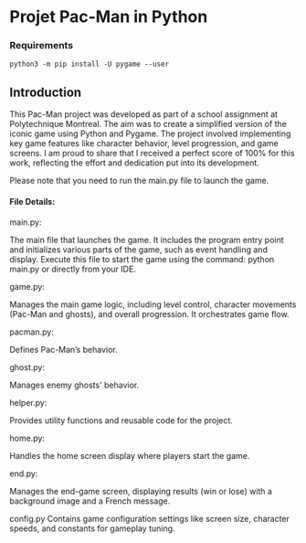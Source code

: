 # Projet Pac-Man in Python

### Requirements
`python3 -m pip install -U pygame --user`

## Introduction
This Pac-Man project was developed as part of a school assignment at Polytechnique Montreal. The aim was to create a simplified version of the iconic game using Python and Pygame. The project involved implementing key game features like character behavior, level progression, and game screens. I am proud to share that I received a perfect score of 100% for this work, reflecting the effort and dedication put into its development.

Please note that you need to run the main.py file to launch the game.



#### File Details:
main.py:

The main file that launches the game. It includes the program entry point and initializes various parts of the game, such as event handling and display. Execute this file to start the game using the command: python main.py or directly from your IDE.

game.py:

Manages the main game logic, including level control, character movements (Pac-Man and ghosts), and overall progression. It orchestrates game flow.

pacman.py:

Defines Pac-Man’s behavior.

ghost.py:

Manages enemy ghosts' behavior.

helper.py:

Provides utility functions and reusable code for the project.

home.py:

Handles the home screen display where players start the game.

end.py:

Manages the end-game screen, displaying results (win or lose) with a background image and a French message.

config.py
Contains game configuration settings like screen size, character speeds, and constants for gameplay tuning.
